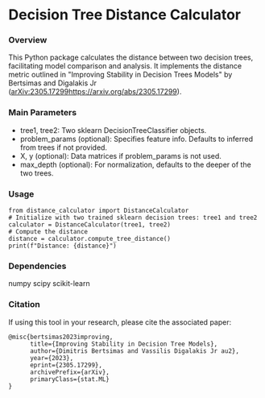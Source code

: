 # Decision Tree Distance Calculator

### Overview
This Python package calculates the distance between two decision trees, facilitating model comparison and analysis. 
It implements the distance metric outlined in "Improving Stability in Decision Trees Models" by Bertsimas and Digalakis Jr ([arXiv:2305.17299](https://arxiv.org/abs/2305.17299)https://arxiv.org/abs/2305.17299).

### Main Parameters
- tree1, tree2: Two sklearn DecisionTreeClassifier objects.
- problem_params (optional): Specifies feature info. Defaults to inferred from trees if not provided.
- X, y (optional): Data matrices if problem_params is not used.
- max_depth (optional): For normalization, defaults to the deeper of the two trees.

### Usage
```
from distance_calculator import DistanceCalculator
# Initialize with two trained sklearn decision trees: tree1 and tree2
calculator = DistanceCalculator(tree1, tree2)
# Compute the distance
distance = calculator.compute_tree_distance()
print(f"Distance: {distance}")
```

### Dependencies
numpy
scipy
scikit-learn

### Citation
If using this tool in your research, please cite the associated paper:
```
@misc{bertsimas2023improving,
      title={Improving Stability in Decision Tree Models}, 
      author={Dimitris Bertsimas and Vassilis Digalakis Jr au2},
      year={2023},
      eprint={2305.17299},
      archivePrefix={arXiv},
      primaryClass={stat.ML}
}
```
